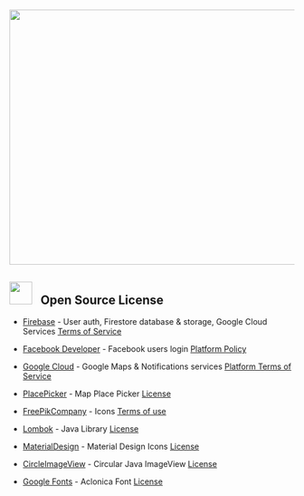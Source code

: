 <h1 align="center">
   <img src="https://user-images.githubusercontent.com/54279376/72726880-30e80f00-3b92-11ea-8702-1cc239831247.png" height="450" width="600"> <br>
</h1>

## <img src="https://user-images.githubusercontent.com/54279376/72727611-09924180-3b94-11ea-8121-c62543ab062b.png" height="40" width="40"> &nbsp;&nbsp;Open Source License
* [Firebase](https://firebase.google.com/) - User auth, Firestore database & storage, Google Cloud Services [Terms of Service](https://firebase.google.com/terms)

* [Facebook Developer](https://developers.facebook.com/) - Facebook users login [Platform Policy](https://developers.facebook.com/policy/)

* [Google Cloud](https://cloud.google.com/) - Google Maps & Notifications services [Platform Terms of Service](https://cloud.google.com/maps-platform/terms/)

* [PlacePicker](https://github.com/suchoX/PlacePicker) - Map Place Picker [License](https://github.com/suchoX/PlacePicker/blob/master/LICENSE)

* [FreePikCompany](https://www.freepikcompany.com/) - Icons [Terms of use](https://www.freepikcompany.com/legal#nav-freepik-license)

* [Lombok](https://projectlombok.org/) - Java Library [License](https://github.com/rzwitserloot/lombok/blob/master/LICENSE) 

* [MaterialDesign](http://materialdesignicons.com/) - Material Design Icons [License](https://github.com/Templarian/MaterialDesign/blob/master/LICENSE) 

* [CircleImageView](https://github.com/hdodenhof/CircleImageView) - Circular Java ImageView [License](https://github.com/hdodenhof/CircleImageView/blob/master/LICENSE.txt) 

* [Google Fonts](https://fonts.google.com/) - Aclonica Font [License](http://www.apache.org/licenses/LICENSE-2.0.html) 

